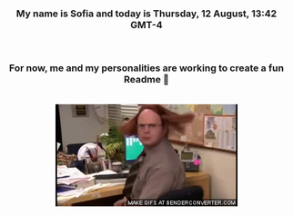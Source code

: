 


<div align="center">
<h3 >My name is Sofia and today is Thursday, 12 August, 13:42 GMT-4</h3><br>
<h3 >For now, me and my personalities are working to create a fun Readme 👋
</h3><br>
<img src='img/dwight.gif' alt='working...'/>
</div>
